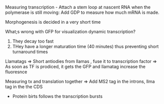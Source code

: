 Measuring transcription - Attach a stem loop at nascent RNA when the polymerase is still moving: Add 
GDP to measure how much mRNA is made.

Morphogenesis is decided in a very short time

What;s wrong with GFP for visualization dynamic transcription?
1) They decay too fast
2) THey have a longer maturation time (40 minutes) thus preventing short turnaround times


Llamatags => Short antiodies from llamas , fuse it to transcription
factor => As soon as TF is prodiced, it gets the GFP and llamatag
increase the fluoresnce


Measuring tx and translation together => Add MS2 tag in the introns, llma tag in the the CDS

- Protein birts follows the transcription bursts 
